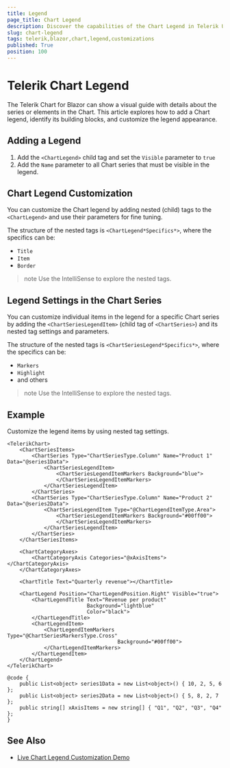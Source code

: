 ```yaml
---
title: Legend
page_title: Chart Legend
description: Discover the capabilities of the Chart Legend in Telerik UI for Blazor. Learn how to show it, and explore the customization options.
slug: chart-legend
tags: telerik,blazor,chart,legend,customizations
published: True
position: 100
---
```


# Telerik Chart Legend

The Telerik Chart for Blazor can show a visual guide with details about the series or elements in the Chart. This article explores how to add a Chart legend, identify its building blocks, and customize the legend appearance.

## Adding a Legend

1. Add the `<ChartLegend>` child tag and set the `Visible` parameter to `true`
1. Add the `Name` parameter to all Chart series that must be visible in the legend.

## Chart Legend Customization

You can customize the Chart legend by adding nested (child) tags to the `<ChartLegend>` and use their parameters for fine tuning. 

The structure of the nested tags is `<ChartLegend*Specifics*>`, where the specifics can be:

* `Title`
* `Item`
* `Border`

>note Use the IntelliSense to explore the nested tags.

## Legend Settings in the Chart Series

You can customize individual items in the legend for a specific Chart series by adding the `<ChartSeriesLegendItem>` (child tag of `<ChartSeries>`) and its nested tag settings and parameters.

The structure of the nested tags is `<ChartSeriesLegend*Specifics*>`, where the specifics can be:

* `Markers`
* `Highlight`
* and others

>note Use the IntelliSense to explore the nested tags.

## Example

Customize the legend items by using nested tag settings.

````CSHTML
<TelerikChart>
    <ChartSeriesItems>
        <ChartSeries Type="ChartSeriesType.Column" Name="Product 1" Data="@series1Data">
            <ChartSeriesLegendItem>
                <ChartSeriesLegendItemMarkers Background="blue">
                </ChartSeriesLegendItemMarkers>
            </ChartSeriesLegendItem>
        </ChartSeries>
        <ChartSeries Type="ChartSeriesType.Column" Name="Product 2" Data="@series2Data">
            <ChartSeriesLegendItem Type="@ChartLegendItemType.Area">
                <ChartSeriesLegendItemMarkers Background="#00ff00">
                </ChartSeriesLegendItemMarkers>
            </ChartSeriesLegendItem>
        </ChartSeries>
    </ChartSeriesItems>

    <ChartCategoryAxes>
        <ChartCategoryAxis Categories="@xAxisItems"></ChartCategoryAxis>
    </ChartCategoryAxes>

    <ChartTitle Text="Quarterly revenue"></ChartTitle>

    <ChartLegend Position="ChartLegendPosition.Right" Visible="true">
        <ChartLegendTitle Text="Revenue per product"
                          Background="lightblue"
                          Color="black">
        </ChartLegendTitle>
        <ChartLegendItem>
            <ChartLegendItemMarkers Type="@ChartSeriesMarkersType.Cross"
                                    Background="#00ff00">
            </ChartLegendItemMarkers>
        </ChartLegendItem>
    </ChartLegend>
</TelerikChart>

@code {
    public List<object> series1Data = new List<object>() { 10, 2, 5, 6 };
    public List<object> series2Data = new List<object>() { 5, 8, 2, 7 };
    public string[] xAxisItems = new string[] { "Q1", "Q2", "Q3", "Q4" };
}
````

## See Also

* [Live Chart Legend Customization Demo](https://demos.telerik.com/blazor-ui/chart/legend-customization)
